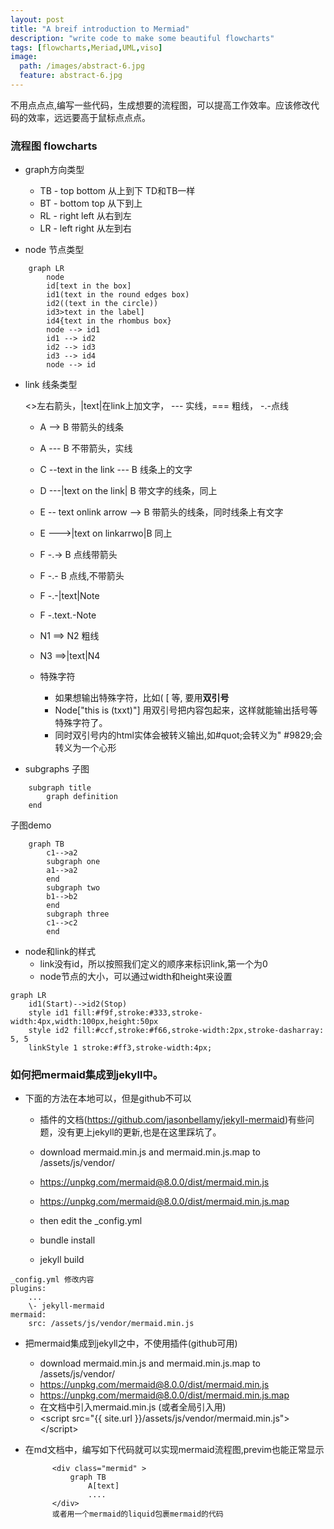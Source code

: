 ```yaml
---
layout: post
title: "A breif introduction to Mermiad"
description: "write code to make some beautiful flowcharts"
tags: [flowcharts,Meriad,UML,viso]
image:
  path: /images/abstract-6.jpg
  feature: abstract-6.jpg
---
```


不用点点点,编写一些代码，生成想要的流程图，可以提高工作效率。应该修改代码的效率，远远要高于鼠标点点点。

### 流程图 flowcharts

* graph方向类型

	* TB  - top bottom  从上到下 TD和TB一样
	* BT  - bottom top  从下到上
	* RL  - right left  从右到左
	* LR  - left right  从左到右

* node 节点类型

```
	graph LR
		node
		id[text in the box]
		id1(text in the round edges box)
		id2((text in the circle))
		id3>text in the label]
		id4{text in the rhombus box}
		node --> id1
		id1 --> id2
		id2 --> id3 
		id3 --> id4
		node --> id
```

* link 线条类型

	<>左右箭头，|text|在link上加文字， \-\-\- 实线，=== 粗线，  \-.\-点线
	* A \-\-> B	带箭头的线条
	* A \-\-\- B	不带箭头，实线
	* C \-\-text in the link \-\-\- B	线条上的文字
	* D \-\-\-\|text on the link\| B	带文字的线条，同上
	* E \-\- text onlink arrow \-\-> B	带箭头的线条，同时线条上有文字
	* E \-\-\->\|text on linkarrwo\|B	同上
	* F \-.\-> B	点线带箭头
	* F \-.\- B	点线,不带箭头
	* F \-.\-\|text\|Note
	* F \-.text.\-Note
	* N1 ==> N2	粗线
	* N3 ==>\|text\|N4

	* 特殊字符
		* 如果想输出特殊字符，比如( [ 等, 要用**双引号**
		* Node["this is (txxt)"]  用双引号把内容包起来，这样就能输出括号等特殊字符了。
		* 同时双引号内的html实体会被转义输出,如#quot;会转义为" #9829;会转义为一个心形

* subgraphs 子图

```
	subgraph title
		graph definition
	end
```
子图demo

```
	graph TB
		c1-->a2
		subgraph one
		a1-->a2
		end
		subgraph two
		b1-->b2
		end
		subgraph three
		c1-->c2
		end
```

* node和link的样式
	* link没有id，所以按照我们定义的顺序来标识link,第一个为0
	* node节点的大小，可以通过width和height来设置

```
graph LR
	id1(Start)-->id2(Stop)
	style id1 fill:#f9f,stroke:#333,stroke-width:4px,width:100px,height:50px
	style id2 fill:#ccf,stroke:#f66,stroke-width:2px,stroke-dasharray: 5, 5
	linkStyle 1 stroke:#ff3,stroke-width:4px;
```

###  如何把mermaid集成到jekyll中。

* 下面的方法在本地可以，但是github不可以

	* 插件的文档(https://github.com/jasonbellamy/jekyll-mermaid)有些问题，没有更上jekyll的更新,也是在这里踩坑了。

	* download mermaid.min.js and mermaid.min.js.map to /assets/js/vendor/
	* https://unpkg.com/mermaid@8.0.0/dist/mermaid.min.js
	* https://unpkg.com/mermaid@8.0.0/dist/mermaid.min.js.map
	* then edit the \_config.yml
	* bundle install
	* jekyll build
```
_config.yml 修改内容
plugins:
	...
	\- jekyll-mermaid
mermaid:
	src: /assets/js/vendor/mermaid.min.js
```

* 把mermaid集成到jekyll之中，不使用插件(github可用)

	* download mermaid.min.js and mermaid.min.js.map to /assets/js/vendor/
	* https://unpkg.com/mermaid@8.0.0/dist/mermaid.min.js
	* https://unpkg.com/mermaid@8.0.0/dist/mermaid.min.js.map
	* 在文档中引入mermaid.min.js (或者全局引入用)
	* &lt;script src="{{ site.url }}/assets/js/vendor/mermaid.min.js"&gt;&lt;/script&gt;

* 在md文档中，编写如下代码就可以实现mermaid流程图,previm也能正常显示

			<div class="mermid" >
				graph TB
					A[text]
					....
			</div>
			或者用一个mermaid的liquid包裹mermaid的代码
	

